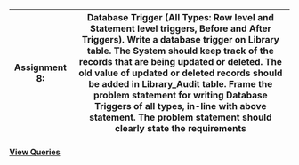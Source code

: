 |Assignment 8:|Database Trigger (All Types: Row level and Statement level triggers, Before and After Triggers). Write a database trigger on Library table. The System should keep track of the records that are being updated or deleted. The old value of updated or deleted records should be added in Library_Audit table. Frame the problem statement for writing Database Triggers of all types, in-line with above statement. The problem statement should clearly state the requirements|
|--|--|


#### [View Queries](https://github.com/WaderManasi/TE-DBMSLab-Assignments/blob/master/A-08%20Database%20Triggers/QUERIES.SQL)

